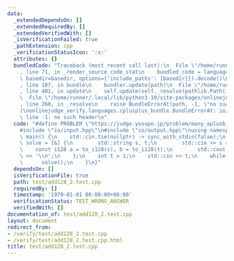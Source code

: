 ```yaml
---
data:
  _extendedDependsOn: []
  _extendedRequiredBy: []
  _extendedVerifiedWith: []
  _isVerificationFailed: true
  _pathExtension: cpp
  _verificationStatusIcon: ':x:'
  attributes: {}
  bundledCode: "Traceback (most recent call last):\n  File \"/home/runner/.local/lib/python3.10/site-packages/onlinejudge_verify/documentation/build.py\"\
    , line 71, in _render_source_code_stat\n    bundled_code = language.bundle(stat.path,\
    \ basedir=basedir, options={'include_paths': [basedir]}).decode()\n  File \"/home/runner/.local/lib/python3.10/site-packages/onlinejudge_verify/languages/cplusplus.py\"\
    , line 187, in bundle\n    bundler.update(path)\n  File \"/home/runner/.local/lib/python3.10/site-packages/onlinejudge_verify/languages/cplusplus_bundle.py\"\
    , line 401, in update\n    self.update(self._resolve(pathlib.Path(included), included_from=path))\n\
    \  File \"/home/runner/.local/lib/python3.10/site-packages/onlinejudge_verify/languages/cplusplus_bundle.py\"\
    , line 260, in _resolve\n    raise BundleErrorAt(path, -1, \"no such header\"\
    )\nonlinejudge_verify.languages.cplusplus_bundle.BundleErrorAt: io/input.hpp:\
    \ line -1: no such header\n"
  code: "#define PROBLEM \"https://judge.yosupo.jp/problem/many_aplusb_128bit\"\n\
    #include \"io/input.hpp\"\n#include \"io/output.hpp\"\nusing namespace IO;\nint\
    \ main() {\n    std::cin.tie(nullptr) -> sync_with_stdio(false);\n    const auto\
    \ solve = [&] {\n        std::string s, t;\n        std::cin >> s >> t;\n    \
    \    const i128 a = to_i128(s), b = to_i128(t);\n        std::cout << (a + b)\
    \ << '\\n';\n    };\n    int t = 1;\n    std::cin >> t;\n    while(t--) {\n  \
    \      solve();\n    }\n}"
  dependsOn: []
  isVerificationFile: true
  path: test/add128_2.test.cpp
  requiredBy: []
  timestamp: '1970-01-01 00:00:00+00:00'
  verificationStatus: TEST_WRONG_ANSWER
  verifiedWith: []
documentation_of: test/add128_2.test.cpp
layout: document
redirect_from:
- /verify/test/add128_2.test.cpp
- /verify/test/add128_2.test.cpp.html
title: test/add128_2.test.cpp
---
```

